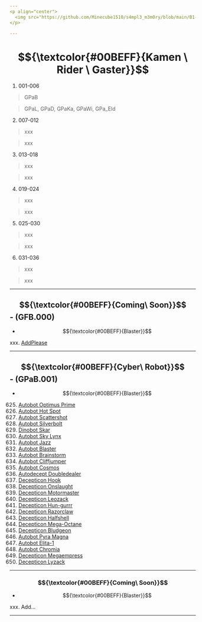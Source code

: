```yaml
---
<p align="center">
  <img src="https://github.com/Minecube1510/s4mpl3_m3m0ry/blob/main/B1-Main_Images_Storage/B1.001-BTC_Symbols/a01_GFB.png", width="100">
</p>

---
```


# $${\textcolor{#00BEFF}{Kamen \ Rider \ Gaster}}$$

1. 001-006
> GPaB

> GPaL, GPaD, GPaKa, GPaWi, GPa_Eld

2. 007-012
> xxx

> xxx

3. 013-018
> xxx

> xxx

4. 019-024
> xxx

> xxx

5. 025-030
> xxx

> xxx

6. 031-036
> xxx

> xxx

---

## $${\textcolor{#00BEFF}{Coming\ Soon}}$$ - (GFB.000)
- $${\textcolor{#00BEFF}{Blaster}}$$

xxx. [AddPlease]()

---

## $${\textcolor{#00BEFF}{Cyber\ Robot}}$$ - (GPaB.001)
- $${\textcolor{#00BEFF}{Blaster}}$$

625. [Autobot Optimus Prime]()
626. [Autobot Hot Spot]()
627. [Autobot Scattershot](CS)
628. [Autobot Silverbolt](CS)
629. [Dinobot Skar](CS)
630. [Autobot Sky Lynx](CS)
631. [Autobot Jazz](CS)
632. [Autobot Blaster](CS)
633. [Autobot Brainstorm](CS)
634. [Autobot Cliffjumper](CS)
635. [Autobot Cosmos](CS)
636. [Autodecept Doubledealer](CS)
637. [Decepticon Hook](CS)
638. [Decepticon Onslaught](CS)
639. [Decepticon Motormaster](CS)
640. [Decepticon Leozack](CS)
641. [Decepticon Hun-gurrr](CS)
642. [Decepticon Razorclaw](CS)
643. [Decepticon Halfshell](CS)
644. [Decepticon Mega-Octane](CS)
645. [Decepticon Bludgeon](CS)
646. [Autobot Pyra Magna](CS)
647. [Autobot Elita-1](CS)
648. [Autobot Chromia](CS)
649. [Decepticon Megaempress](CS)
650. [Decepticon Lyzack]()

---

### $${\textcolor{#00BEFF}{Coming\ Soon}}$$

- $${\textcolor{#00BEFF}{Blaster}}$$

xxx. Add...

---
